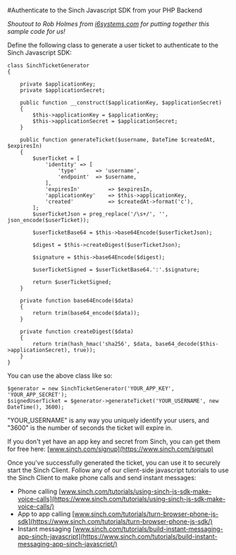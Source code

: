 #Authenticate to the Sinch Javascript SDK from your PHP Backend

_Shoutout to Rob Holmes from [i6systems.com](http://i6systems.com) for putting together this sample code for us!_

Define the following class to generate a user ticket to authenticate to the Sinch Javascript SDK:

    class SinchTicketGenerator
    {

        private $applicationKey; 
        private $applicationSecret;
 
        public function __construct($applicationKey, $applicationSecret)
        {
            $this->applicationKey = $applicationKey;
            $this->applicationSecret = $applicationSecret;
        }
 
        public function generateTicket($username, DateTime $createdAt, $expiresIn)
        {
            $userTicket = [
                'identity' => [
                    'type'      => 'username',
                    'endpoint'  => $username,
                ],
                'expiresIn'         => $expiresIn,
                'applicationKey'    => $this->applicationKey,
                'created'           => $createdAt->format('c'),
            ];
            $userTicketJson = preg_replace('/\s+/', '', json_encode($userTicket));
     
            $userTicketBase64 = $this->base64Encode($userTicketJson);
     
            $digest = $this->createDigest($userTicketJson);
     
            $signature = $this->base64Encode($digest);
     
            $userTicketSigned = $userTicketBase64.':'.$signature;
     
            return $userTicketSigned;
        }
     
        private function base64Encode($data)
        {
            return trim(base64_encode($data));
        }
     
        private function createDigest($data)
        {
            return trim(hash_hmac('sha256', $data, base64_decode($this->applicationSecret), true));
        }
    }
    
You can use the above class like so:

    $generator = new SinchTicketGenerator('YOUR_APP_KEY', 'YOUR_APP_SECRET');
    $signedUserTicket = $generator->generateTicket('YOUR_USERNAME', new DateTime(), 3600);
    
"YOUR_USERNAME" is any way you uniquely identify your users, and "3600" is the number of seconds the ticket will expire in.

If you don't yet have an app key and secret from Sinch, you can get them for free here: [www.sinch.com/signup](https://www.sinch.com/signup)

Once you've successfully generated the ticket, you can use it to securely start the Sinch Client. Follow any of our client-side javascript tutorials to use the Sinch Client to make phone calls and send instant messages:

- Phone calling [www.sinch.com/tutorials/using-sinch-js-sdk-make-voice-calls](https://www.sinch.com/tutorials/using-sinch-js-sdk-make-voice-calls/)
- App to app calling [www.sinch.com/tutorials/turn-browser-phone-js-sdk](https://www.sinch.com/tutorials/turn-browser-phone-js-sdk/)
- Instant messaging [www.sinch.com/tutorials/build-instant-messaging-app-sinch-javascript](https://www.sinch.com/tutorials/build-instant-messaging-app-sinch-javascript/)
